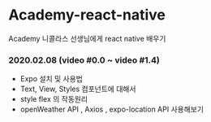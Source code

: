 # Academy-react-native
Academy 니콜라스 선생님에게 react native 배우기


### 2020.02.08 (video #0.0 ~ video #1.4)
 
 + Expo 설치 및 사용법
 + Text, View, Styles 컴포넌트에 대해서
 + style flex 의 작동원리
 + openWeather API , Axios , expo-location API 사용해보기
